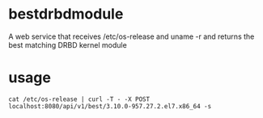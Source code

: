 # bestdrbdmodule

A web service that receives /etc/os-release and uname -r and returns the best matching DRBD kernel module

# usage

```
cat /etc/os-release | curl -T - -X POST localhost:8080/api/v1/best/3.10.0-957.27.2.el7.x86_64 -s
```
